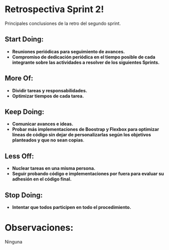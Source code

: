 # Retrospectiva Sprint 2!
Principales conclusiones de la retro del segundo sprint.
## Start Doing:
 - **Reuniones periódicas para seguimiento de avances.**
 - **Compromiso de dedicación periódica en el tiempo posible de cada integrante sobre las actividades a resolver de los siguientes Sprints.**
 ## More Of:
 - **Dividir tareas y responsabilidades.**
 - **Optimizar tiempos de cada tarea.**
## Keep Doing:
 - **Comunicar avances e ideas.**
 - **Probar más implementaciones de Boostrap y Flexbox para optimizar líneas de código sin dejar de personalizarlas según los objetivos planteados y que no sean copias**.
## Less Off:
 - **Nuclear tareas en una misma persona.**
 - **Seguir probando código e implementaciones por fuera para evaluar su  adhesión en el código final.**
## Stop Doing:
 - **Intentar que todos participen en todo el procedimiento.**
# Observaciones:
Ninguna
